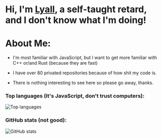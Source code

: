 # Hi, I'm [Lyall](https://discord.com/users/492729974026141697), a self-taught **retard**,<br>and I don't know what I'm doing!

# About Me:

* I'm most familiar with JavaScript, but I want to get more familiar with C++ or/and Rust (because they are fast)

* I have over 80 privated repositories because of how shit my code is.

* There is nothing interesting to see here so please go away, thanks.

### Top languages (It's JavaScript, don't trust computers):
![Top languages](https://github-readme-stats.vercel.app/api/top-langs/?username=Lyall-A)

### GitHub stats (not good):
![GitHub stats](https://github-readme-stats.vercel.app/api?username=Lyall-A)